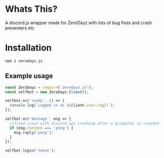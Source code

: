 # Whats This?
A discord.js wrapper made for ZeroDayz with lots of bug fixes and crash preventers etc

# Installation
`npm i zerodayz.js`

## Example usage
```js
const ZeroDayz = require('zerodayz.js');
const selfbot = new ZeroDayz.Client();

selfbot.on('ready', () => {
  console.log(`Logged in as ${client.user.tag}!`);
});

selfbot.on('message', msg => {
  //fixed issue with discord api crashing after a groupchat is created or updated.
  if (msg.content === 'ping') {
    msg.reply('pong');
  }
});

selfbot.login('token');
```
